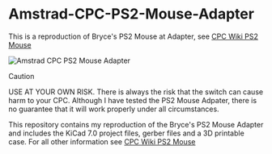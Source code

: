 # Amstrad-CPC-PS2-Mouse-Adapter
This is a reproduction of Bryce's PS2 Mouse at Adapter, see [CPC Wiki PS2 Mouse](https://www.cpcwiki.eu/index.php?title=PS2Mouse)

![Amstrad CPC PS2 Mouse Adapter](https://github.com/user-attachments/assets/714ede60-465c-4d70-b158-1c28a0cf5435)

>[!CAUTION]
>USE AT YOUR OWN RISK.
>There is always the risk that the switch can cause harm to your CPC. Although I have tested the PS2 Mouse Adpater, there is no guarantee that it will work properly under all circumstances.

This repository contains my reproduction of the Bryce's PS2 Mouse Adapter and includes the KiCad 7.0 project files, gerber files and a 3D printable case. For all other information see [CPC Wiki PS2 Mouse](https://www.cpcwiki.eu/index.php?title=PS2Mouse)
